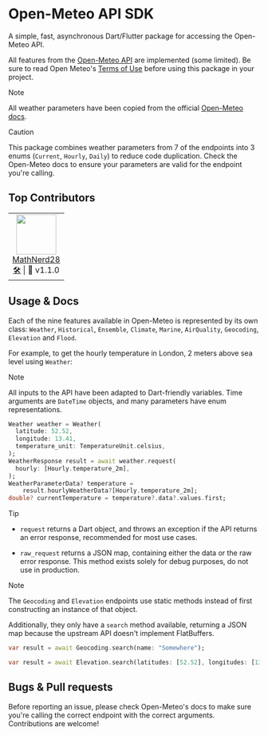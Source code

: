 # Open-Meteo API SDK
A simple, fast, asynchronous Dart/Flutter package for accessing the Open-Meteo API.

All features from the [Open-Meteo API](https://open-meteo.com/en/features) are implemented (some limited).
Be sure to read Open Meteo's [Terms of Use](https://open-meteo.com/en/terms/) before using this package in your project.

> [!NOTE]
All weather parameters have been copied from the official [Open-Meteo docs](https://open-meteo.com/en/docs#api-documentation).

> [!CAUTION]
This package combines weather parameters from 7 of the endpoints into 3 enums (`Current`, `Hourly`, `Daily`) to reduce code duplication.
Check the Open-Meteo docs to ensure your parameters are valid for the endpoint you're calling.

## Top Contributors
 <table>
  <tr>
    <td align="center">
      <img valign="top" width="80px" src="https://avatars.githubusercontent.com/u/89086035?v=4" />
      <br>
      <a href="https://github.com/MathNerd28">MathNerd28</a>
      <br>
      <a href="https://github.com/neursh/open-meteo-dart/pulls?q=is%3Apr+author%3AMathNerd28">🛠️</a> | 💛 v1.1.0
    </td>
  </tr>
</table>

## Usage & Docs
Each of the nine features available in Open-Meteo is represented by its own class: `Weather`, `Historical`, `Ensemble`, `Climate`, `Marine`, `AirQuality`, `Geocoding`, `Elevation` and `Flood`.

For example, to get the hourly temperature in London, 2 meters above sea level using `Weather`:

> [!NOTE]
All inputs to the API have been adapted to Dart-friendly variables.
Time arguments are `DateTime` objects, and many parameters have enum representations.

```dart
Weather weather = Weather(
  latitude: 52.52,
  longitude: 13.41,
  temperature_unit: TemperatureUnit.celsius,
);
WeatherResponse result = await weather.request(
  hourly: [Hourly.temperature_2m],
);
WeatherParameterData? temperature =
    result.hourlyWeatherData?[Hourly.temperature_2m];
double? currentTemperature = temperature?.data?.values.first;
```

> [!TIP]
> - `request` returns a Dart object, and throws an exception if the API returns an error response, recommended for most use cases.
> 
> - `raw_request` returns a JSON map, containing either the data or the raw error response. This method exists solely for debug purposes, do not use in production.

> [!NOTE]
> The `Geocoding` and `Elevation` endpoints use static methods instead of first constructing an instance of that object.
> 
> Additionally, they only have a `search` method available, returning a JSON map because the upstream API doesn't implement FlatBuffers.

```dart
var result = await Geocoding.search(name: "Somewhere");
```
```dart
var result = await Elevation.search(latitudes: [52.52], longitudes: [13.41]);
```

## Bugs & Pull requests
Before reporting an issue, please check Open-Meteo's docs to make sure you're calling the correct endpoint with the correct arguments.
Contributions are welcome!
